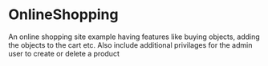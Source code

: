 # OnlineShopping
An online shopping site example having features like buying objects, adding the objects to the cart etc. Also include additional privilages for the admin user to create or delete a product
